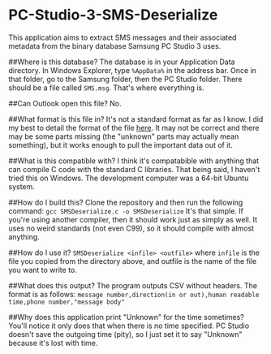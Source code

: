 # PC-Studio-3-SMS-Deserialize
This application aims to extract SMS messages and their associated metadata from the binary database Samsung PC Studio 3 uses.

##Where is this database?
The database is in your Application Data directory. In Windows Explorer, type `%AppData%` in the address bar. Once in that folder, go to the Samsung folder, then the PC Studio folder. There should be a file called `SMS.msg`. That's where everything is.

##Can Outlook open this file?
No.

##What format is this file in?
It's not a standard format as far as I know. I did my best to detail the format of the file [here](https://docs.google.com/document/u/1/d/1JSrFQPBYiSIkekzTrc1Gw5CH57R9UovVlj9rNToaZ2Y/pub). It may not be correct and there may be some parts missing (the "unknown" parts may actually mean something), but it works enough to pull the important data out of it.

##What is this compatible with?
I think it's compatabible with anything that can compile C code with the standard C libraries. That being said, I haven't tried this on Windows. The development computer was a 64-bit Ubuntu system.

##How do I build this?
Clone the repository and then run the following command:
`gcc SMSDeserialize.c -o SMSDeserialize`
It's that simple. If you're using another compiler, then it should work just as simply as well. It uses no weird standards (not even C99), so it should compile with almost anything.

##How do I use it?
`SMSDeserialize <infile> <outfile>`
where `infile` is the file you copied from the directory above, and outfile is the name of the file you want to write to.

##What does this output?
The program outputs CSV without headers. The format is as follows:
`message number,direction(in or out),human readable time,phone number,"message body"`

##Why does this application print "Unknown" for the time sometimes?
You'll notice it only does that when there is no time specified. PC Studio doesn't save the outgoing time (pity), so I just set it to say "Unknown" because it's lost with time.
